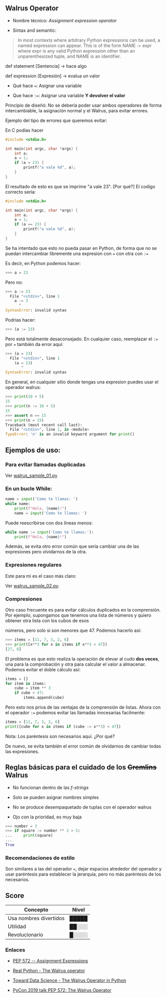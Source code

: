 ## Walrus Operator

- Nombre técnico: _Assignment expression operator_

- Sintax and semantic:

> In most contexts where arbitrary Python expressions can be used, a named expression can
> appear. This is of the form NAME := expr where expr is any valid Python expression other
> than an unparenthesized tuple, and NAME is an identifier.

def statement [Sentencia] -> hace algo

def expression [Expresión] -> evalua un valor

- Qué hace `=`: Asignar una variable

- Que hace `:=`: Asignar una variable **Y devolver el valor**

Principio de diseñó: No se debería poder usar ambos operadores de
forma intercambiable, la asignación normal y el Walrus, para evitar errores.

Ejemplo del tipo de errores que queremos evitar:

En C podías hacer

```c
#include <stdio.h>

int main(int argc, char *args) {
    int a;
    a = 1;
    if (a = 23) {
        printf("a vale %d", a);
    }
}
```

El resultado de esto es que se imprime "a vale 23". [Por qué?] El codigo correcto sería:

```c
#include <stdio.h>

int main(int argc, char *args) {
    int a;
    a = 1;
    if (a == 23) {
        printf("a vale %d", a);
    }
}
```

Se ha intentado que esto no pueda pasar en Python, de forma que no se puedan intercambiar
libremente una expresion con `=` con otra con `:=`

Es decir, en Python podemos hacer:

```python
>>> a = 23
```

Pero no:

```python
>>> a := 23
  File "<stdin>", line 1
    a := 3
      ^
SyntaxError: invalid syntax
```

Podrias hacer:

```python
>>> (a := 23)
```

Pero está totalmente desaconsejado. En cualquier caso, reemplazar el `:=` por `=` también da
error aquí:

```python
>>> (a = 23)
  File "<stdin>", line 1
    (a = 23)
       ^
SyntaxError: invalid syntax
```

En general, en cualquier sitio donde tengas una expresion puedes usar el operador walrus:

```python
>>> print(10 + 5)
15
>>> print(n := 10 + 5)
15
>>> assert n == 15
>>> print(n = 15)
Traceback (most recent call last):
  File "<stdin>", line 1, in <module>
TypeError: 'n' is an invalid keyword argument for print()
```

## Ejemplos de uso:

### Para evitar llamadas duplicadas

Ver [walrus_sample_01.py](walrus_sample_01.py)

### En un bucle While:

```python
name = input('Como te llamas: ')
while name:
    print(f"Hola, {name}!")
    name = input('Como te llamas: ')
```

Puede reescribirse con dos líneas menos:

```python
while name := input('Como te llamas:'):
    print(f"Hola, {name}!")
```

Además, se evita otro error común que sería cambiar una de las expresiones pero olvidarnos
de la otra.

### Expresiones regulares

Este para mi es el caso más claro:

Ver [walrus_sample_02.py](walrus_sample_02.py).

### Compresiones

Otro caso frecuente es para evitar cálculos duplicados en la comprensión. Por ejemplo,
supongamos que tenemos una lista de números y quiero obtener otra lista con los cubos de
esos

números, pero solo si son menores que $47$. Podemos hacerlo así:

```python
>>> items = [11, 7, 3, 2, 6]
>>> print([x**3 for x in items if x**3 < 47])
[27, 8]
```

El problema es que esto realiza la operación de elevar al cudo **dos veces**, una para la
comprobación y otra para calcular el valor a almacenar. Podemos evitar el doble cálculo así:

```python
items = []
for item in items:
    cube = item ** 3
    if cube < 47:
        items.append(cube)
```

Pero esto nos priva de las ventajas de la comprensión de listas. Ahora con el operador `:=`
podemos evitar las llamadas inncesarias facilmente:

```python
items = [11, 7, 3, 2, 6]
print([cube for x in items if (cube := x**3) < 47])
```

Nota: Los paréntesis son necesarios aquí. ¿Por qué?

De nuevo, se evita también el error común de olvidarnos de cambiar todas las expresiones.

## Reglas básicas para el cuidado de los ~~Gremlins~~ Walrus

- No funcionan dentro de las _f-strings_

- Solo se pueden asignar nombres simples

- No se produce desempaquetado de tuplas con el operador walrus

- Ojo con la prioridad, es muy baja

```python
>>> number = 3
>>> if square := number ** 2 > 5:
...     print(square)
...
True
```

### Recomendaciones de estilo

Son similares a las del operador `=`, dejar espacios alrededor del operador y usar
paréntesis para establecer la jerarquía, pero no más paréntesis de los necesarios.

## Score

| Concepto               | Nivel |
| ---------------------- | ----- |
| Usa nombres divertidos | █████ |
| Utilidad               | ██░░░ |
| Revolucionario         | █░░░░ |

### Enlaces

- [PEP 572 -- Assignment Expressions](https://www.python.org/dev/peps/pep-0572/)

- [Real Python - The Walrus operator](https://realpython.com/python-walrus-operator/)

- [Toward Data Science - The Walrus Operator in Python](https://towardsdatascience.com/the-walrus-operator-in-python-a315e4f84583)

- [PyCon 2019 talk PEP 572: The Walrus Operator](https://pyvideo.org/pycon-us-2019/pep-572-the-walrus-operator.html)
